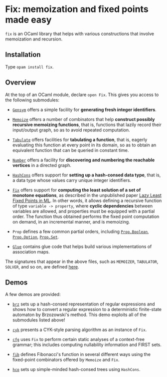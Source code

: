 # Fix: memoization and fixed points made easy

`fix` is an OCaml library that helps with various constructions
that involve memoization and recursion.

## Installation

Type `opam install fix`.

## Overview

At the top of an OCaml module, declare `open Fix`.
This gives you access to the following submodules:

* [`Gensym`](src/Gensym.mli) offers a simple facility
  for **generating fresh integer identifiers**.

* [`Memoize`](src/Memoize.mli) offers a number of combinators
  that help **construct possibly recursive memoizing functions**, that
  is, functions that lazily record their input/output graph,
  so as to avoid repeated computation.

* [`Tabulate`](src/Tabulate.mli) offers facilities
  for **tabulating a function**, that is, eagerly evaluating this function
  at every point in its domain, so as to obtain an equivalent
  function that can be queried in constant time.

* [`Number`](src/Number.mli) offers a facility for
  **discovering and numbering the reachable vertices** in a directed graph.

* [`HashCons`](src/HashCons.mli) offers support for
  **setting up a hash-consed data type**, that is, a data type whose
  values carry unique integer identifiers.

* [`Fix`](src/Core.mli) offers support for **computing
  the least solution of a set of monotone equations**,
  as described in the unpublished paper
  [Lazy Least Fixed Points in ML](http://gallium.inria.fr/~fpottier/publis/fpottier-fix.pdf).
  In other words, it allows defining a recursive function of
  type `variable -> property`, where
  **cyclic dependencies** between variables are allowed,
  and properties must be equipped with a partial order.
  The function thus obtained performs the fixed point
  computation on demand, in an incremental manner,
  and is memoizing.

* `Prop` defines a few common partial orders, including
  [`Prop.Boolean`](src/Boolean.mli),
  [`Prop.Option`](src/Option.mli),
  [`Prop.Set`](src/Set.mli).

* [`Glue`](src/Glue.mli) contains glue code that helps
  build various implementations of association maps.

The signatures that appear in the above files,
such as `MEMOIZER`, `TABULATOR`, `SOLVER`, and so on,
are defined [here](src/Sigs.ml).

## Demos

A few demos are provided:

* [`brz`](demos/brz) sets up a hash-consed representation of regular
  expressions and shows how to convert a regular expression to a deterministic
  finite-state automaton by Brzozowski's method. This demo exploits all of the
  submodules listed above!

* [`cyk`](demos/cyk) presents a CYK-style parsing algorithm as an instance of
  `Fix`.

* [`cfg`](demos/cfg) uses `Fix` to perform certain static analyses of a
  context-free grammar; this includes computing nullability information and
  FIRST sets.

* [`fib`](demos/fib) defines Fibonacci's function in several different ways
  using the fixed-point combinators offered by `Memoize` and `Fix`.

* [`hco`](demos/hco) sets up simple-minded hash-consed trees
  using `HashCons`.
